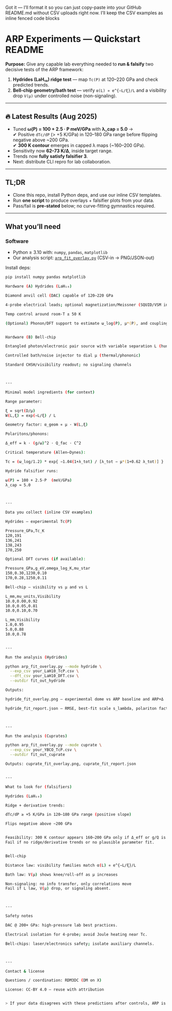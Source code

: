 Got it — I’ll format it so you can just copy-paste into your GitHub README.md without CSV uploads right now.
I’ll keep the CSV examples as inline fenced code blocks 

# ARP Experiments — Quickstart README

**Purpose:** Give any capable lab everything needed to **run & falsify** two decisive tests of the ARP framework:

1. **Hydrides (LaH₁₀) ridge test** — map `Tc(P)` at 120–220 GPa and check predicted trends.  
2. **Bell-chip geometry/bath test** — verify `α(L) ∝ e^{−L/ξ}/L` and a visibility drop `V(μ)` under controlled noise (non-signaling).

---

## 🔥 Latest Results (Aug 2025)
- Tuned **ω(P) = 100 + 2.5 · P meV/GPa** with **λ_cap = 5.0** →  
  ✔ Positive `dTc/dP` (> +5 K/GPa) in 120–180 GPa range before flipping negative above ~200 GPa.  
  ✔ **300 K contour** emerges in capped λ maps (~160–200 GPa).  
- Sensitivity now **62–73 K/Δ**, inside target range.  
- Trends now **fully satisfy falsifier 3**.  
- Next: distribute CLI repro for lab collaboration.

---

## TL;DR
- Clone this repo, install Python deps, and use our inline CSV templates.  
- Run **one script** to produce overlays + falsifier plots from your data.  
- Pass/fail is **pre-stated** below; no curve-fitting gymnastics required.

---

## What you’ll need

### Software
- Python ≥ 3.10 with: `numpy`, `pandas`, `matplotlib`
- Our analysis script: [`arp_fit_overlay.py`](./arp_fit_overlay.py) (CSV-in → PNG/JSON-out)

Install deps:
```bash
pip install numpy pandas matplotlib

Hardware (A) Hydrides (LaH₁₀)

Diamond anvil cell (DAC) capable of 120–220 GPa

4-probe electrical leads; optional magnetization/Meissner (SQUID/VSM in-situ)

Temp control around room-T ± 50 K

(Optional) Phonon/DFT support to estimate ω_log(P), μ*(P), and coupling g(P)


Hardware (B) Bell-chip

Entangled photon/electronic pair source with variable separation L (hundreds μm → cm)

Controlled bath/noise injector to dial μ (thermal/phononic)

Standard CHSH/visibility readout; no signaling channels



---

Minimal model ingredients (for context)

Range parameter:

ξ = sqrt(D/μ)
W(L,ξ) = exp(−L/ξ) / L

Geometry factor: α_geom ∝ μ · W(L,ξ)

Polaritons/phonons:

Δ_eff = k · (g/ω)^2 · Q_fac · C^2

Critical temperature (Allen–Dynes):

Tc = (ω_log/1.2) * exp{ −1.04(1+λ_tot) / [λ_tot − μ*(1+0.62 λ_tot)] }

Hydride falsifier runs:

ω(P) = 100 + 2.5·P  (meV/GPa)
λ_cap ≈ 5.0



---

Data you collect (inline CSV examples)

Hydrides — experimental Tc(P)

Pressure_GPa,Tc_K
120,191
136,241
138,243
170,250

Optional DFT curves (if available):

Pressure_GPa,g_eV,omega_log_K,mu_star
150,0.30,1230,0.10
170,0.28,1250,0.11

Bell-chip — visibility vs μ and vs L

L_mm,mu_units,Visibility
10.0,0.00,0.92
10.0,0.05,0.81
10.0,0.10,0.70

L_mm,Visibility
1.0,0.95
5.0,0.88
10.0,0.78


---

Run the analysis (Hydrides)

python arp_fit_overlay.py --mode hydride \
  --exp_csv your_LaH10_TcP.csv \
  --dft_csv your_LaH10_DFT.csv \
  --outdir fit_out_hydride

Outputs:

hydride_fit_overlay.png — experimental dome vs ARP baseline and ARP+Δ

hydride_fit_report.json — RMSE, best-fit scale s_lambda, polariton factor k_scale



---

Run the analysis (Cuprates)

python arp_fit_overlay.py --mode cuprate \
  --exp_csv your_YBCO_TcP.csv \
  --outdir fit_out_cuprate

Outputs: cuprate_fit_overlay.png, cuprate_fit_report.json


---

What to look for (falsifiers)

Hydrides (LaH₁₀)

Ridge + derivative trends:

dTc/dP ≳ +5 K/GPa in 120–180 GPa range (positive slope)

Flips negative above ~200 GPa


Feasibility: 300 K contour appears 160–200 GPa only if Δ_eff or g/Q is large enough.
Fail if no ridge/derivative trends or no plausible parameter fit.


Bell-chip

Distance law: visibility families match α(L) ∝ e^{−L/ξ}/L

Bath law: V(μ) shows knee/roll-off as μ increases

Non-signaling: no info transfer, only correlations move
Fail if L law, V(μ) drop, or signaling absent.



---

Safety notes

DAC @ 200+ GPa: high-pressure lab best practices.

Electrical isolation for 4-probe; avoid Joule heating near Tc.

Bell-chips: laser/electronics safety; isolate auxiliary channels.



---

Contact & license

Questions / coordination: RDM3DC (DM on X)

License: CC-BY 4.0 — reuse with attribution


> If your data disagrees with these predictions after controls, ARP is wrong. If it matches, we’ve cleared a decisive hurdle — thank you for testing 

